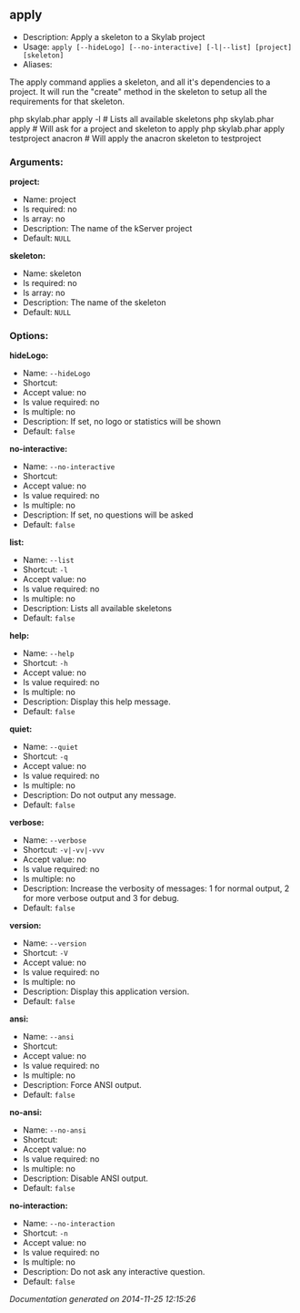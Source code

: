 apply
-----

* Description: Apply a skeleton to a Skylab project
* Usage: `apply [--hideLogo] [--no-interactive] [-l|--list] [project] [skeleton]`
* Aliases: <none>

The <info>apply</info> command applies a skeleton, and all it's dependencies to a project. It will run the "create"
method in the skeleton to setup all the requirements for that skeleton.

<info>php skylab.phar apply -l</info>                      # Lists all available skeletons
<info>php skylab.phar apply</info>                         # Will ask for a project and skeleton to apply
<info>php skylab.phar apply testproject anacron</info>     # Will apply the anacron skeleton to testproject


### Arguments:

**project:**

* Name: project
* Is required: no
* Is array: no
* Description: The name of the kServer project
* Default: `NULL`

**skeleton:**

* Name: skeleton
* Is required: no
* Is array: no
* Description: The name of the skeleton
* Default: `NULL`

### Options:

**hideLogo:**

* Name: `--hideLogo`
* Shortcut: <none>
* Accept value: no
* Is value required: no
* Is multiple: no
* Description: If set, no logo or statistics will be shown
* Default: `false`

**no-interactive:**

* Name: `--no-interactive`
* Shortcut: <none>
* Accept value: no
* Is value required: no
* Is multiple: no
* Description: If set, no questions will be asked
* Default: `false`

**list:**

* Name: `--list`
* Shortcut: `-l`
* Accept value: no
* Is value required: no
* Is multiple: no
* Description: Lists all available skeletons
* Default: `false`

**help:**

* Name: `--help`
* Shortcut: `-h`
* Accept value: no
* Is value required: no
* Is multiple: no
* Description: Display this help message.
* Default: `false`

**quiet:**

* Name: `--quiet`
* Shortcut: `-q`
* Accept value: no
* Is value required: no
* Is multiple: no
* Description: Do not output any message.
* Default: `false`

**verbose:**

* Name: `--verbose`
* Shortcut: `-v|-vv|-vvv`
* Accept value: no
* Is value required: no
* Is multiple: no
* Description: Increase the verbosity of messages: 1 for normal output, 2 for more verbose output and 3 for debug.
* Default: `false`

**version:**

* Name: `--version`
* Shortcut: `-V`
* Accept value: no
* Is value required: no
* Is multiple: no
* Description: Display this application version.
* Default: `false`

**ansi:**

* Name: `--ansi`
* Shortcut: <none>
* Accept value: no
* Is value required: no
* Is multiple: no
* Description: Force ANSI output.
* Default: `false`

**no-ansi:**

* Name: `--no-ansi`
* Shortcut: <none>
* Accept value: no
* Is value required: no
* Is multiple: no
* Description: Disable ANSI output.
* Default: `false`

**no-interaction:**

* Name: `--no-interaction`
* Shortcut: `-n`
* Accept value: no
* Is value required: no
* Is multiple: no
* Description: Do not ask any interactive question.
* Default: `false`

*Documentation generated on 2014-11-25 12:15:26*

